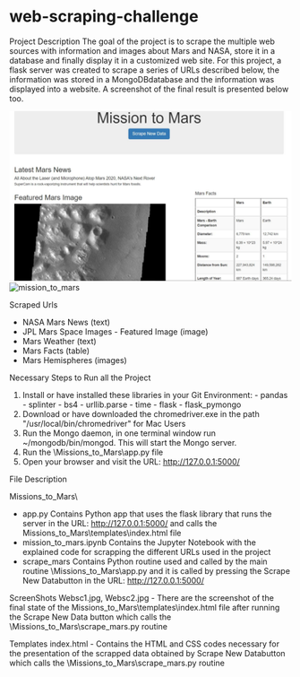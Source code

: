 # web-scraping-challenge

Project Description
The goal of the project is to scrape the multiple web sources with information and images about Mars and NASA, store it in a database and finally display it in a customized web site. 
For this project, a flask server was created to scrape a series of URLs described below, the information was stored in a MongoDBdatabase and the information was displayed into a website. 
A screenshot of the final result is presented below too.

![mission_to_mars](https://github.com/IRFedorova/web-scraping-challenge/blob/Main/Missions_to_Mars/images/websc1.JPG)
![mission_to_mars](images/websc2.JPG)

Scraped Urls
- NASA Mars News (text)
- JPL Mars Space Images - Featured Image (image)
- Mars Weather (text)
- Mars Facts (table)
- Mars Hemispheres (images)

Necessary Steps to Run all the Project
1. Install or have installed these libraries in your Git Environment: - pandas - splinter - bs4 - urllib.parse - time - flask - flask_pymongo
2. Download or have downloaded the chromedriver.exe in the path "/usr/local/bin/chromedriver" for Mac Users
3. Run the Mongo daemon, in one terminal window run ~/mongodb/bin/mongod. This will start the Mongo server.
4. Run the \Missions_to_Mars\app.py file
5. Open your browser and visit the URL: http://127.0.0.1:5000/

File Description

Missions_to_Mars\
- app.py
Contains Python app that uses the flask library that runs the server in the URL: http://127.0.0.1:5000/ and calls the Missions_to_Mars\templates\index.html file
- mission_to_mars.ipynb
Contains the Jupyter Notebook with the explained code for scrapping the different URLs used in the project
- scrape_mars
Contains Python routine used and called by the main routine \Missions_to_Mars\app.py and it is called by pressing the Scrape New Databutton in the URL: http://127.0.0.1:5000/

ScreenShots
Websc1.jpg, Websc2.jpg - There are the screenshot of the final state of the Missions_to_Mars\templates\index.html file after running the Scrape New Data button which calls the \Missions_to_Mars\scrape_mars.py routine

Templates
index.html - Contains the HTML and CSS codes necessary for the presentation of the scrapped data obtained by Scrape New Databutton which calls the \Missions_to_Mars\scrape_mars.py routine